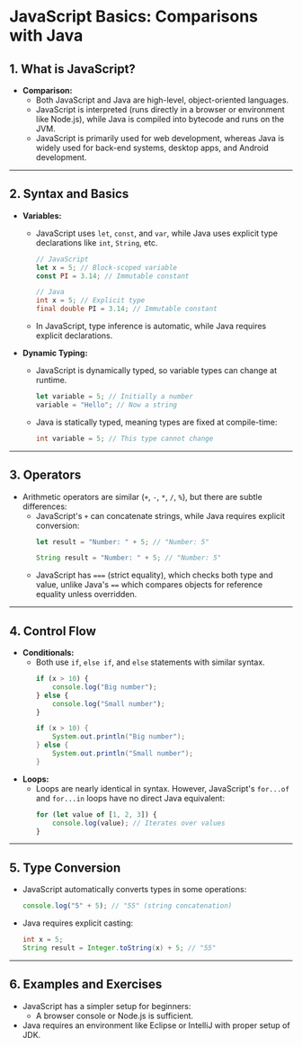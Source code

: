 # JavaScript Basics: Comparisons with Java

## 1. What is JavaScript?
- **Comparison:**
  - Both JavaScript and Java are high-level, object-oriented languages.
  - JavaScript is interpreted (runs directly in a browser or environment like Node.js), while Java is compiled into bytecode and runs on the JVM.
  - JavaScript is primarily used for web development, whereas Java is widely used for back-end systems, desktop apps, and Android development.

---

## 2. Syntax and Basics
- **Variables:**
  - JavaScript uses `let`, `const`, and `var`, while Java uses explicit type declarations like `int`, `String`, etc.
    ```javascript
    // JavaScript
    let x = 5; // Block-scoped variable
    const PI = 3.14; // Immutable constant
    ```
    ```java
    // Java
    int x = 5; // Explicit type
    final double PI = 3.14; // Immutable constant
    ```
  - In JavaScript, type inference is automatic, while Java requires explicit declarations.

- **Dynamic Typing:**
  - JavaScript is dynamically typed, so variable types can change at runtime.
    ```javascript
    let variable = 5; // Initially a number
    variable = "Hello"; // Now a string
    ```
  - Java is statically typed, meaning types are fixed at compile-time:
    ```java
    int variable = 5; // This type cannot change
    ```

---

## 3. Operators
- Arithmetic operators are similar (`+`, `-`, `*`, `/`, `%`), but there are subtle differences:
  - JavaScript's `+` can concatenate strings, while Java requires explicit conversion:
    ```javascript
    let result = "Number: " + 5; // "Number: 5"
    ```
    ```java
    String result = "Number: " + 5; // "Number: 5"
    ```
  - JavaScript has `===` (strict equality), which checks both type and value, unlike Java's `==` which compares objects for reference equality unless overridden.

---

## 4. Control Flow
- **Conditionals:**
  - Both use `if`, `else if`, and `else` statements with similar syntax.
    ```javascript
    if (x > 10) {
        console.log("Big number");
    } else {
        console.log("Small number");
    }
    ```
    ```java
    if (x > 10) {
        System.out.println("Big number");
    } else {
        System.out.println("Small number");
    }
    ```
- **Loops:**
  - Loops are nearly identical in syntax. However, JavaScript's `for...of` and `for...in` loops have no direct Java equivalent:
    ```javascript
    for (let value of [1, 2, 3]) {
        console.log(value); // Iterates over values
    }
    ```

---

## 5. Type Conversion
- JavaScript automatically converts types in some operations:
    ```javascript
    console.log("5" + 5); // "55" (string concatenation)
    ```
- Java requires explicit casting:
    ```java
    int x = 5;
    String result = Integer.toString(x) + 5; // "55"
    ```

---

## 6. Examples and Exercises
- JavaScript has a simpler setup for beginners:
  - A browser console or Node.js is sufficient.
- Java requires an environment like Eclipse or IntelliJ with proper setup of JDK.